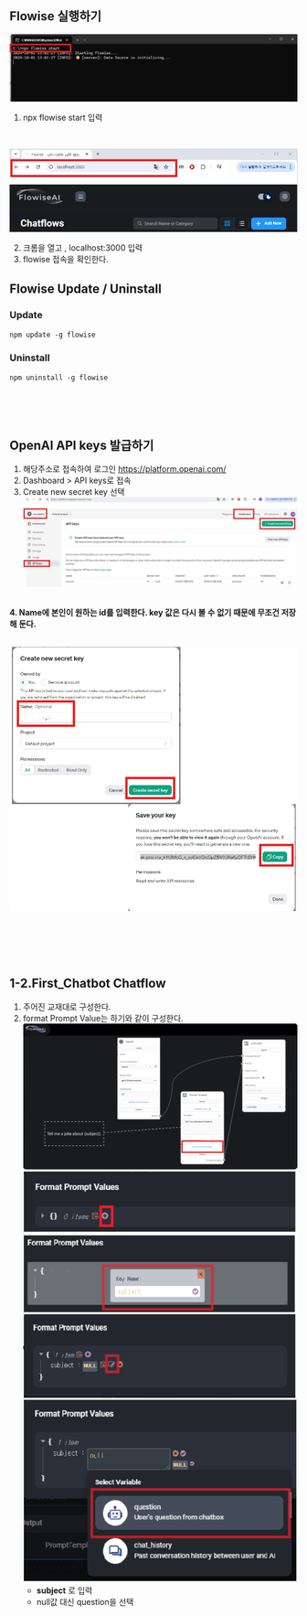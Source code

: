 ## Flowise 실행하기

![1.jpg](../doc/img/01/01_1.png)
1. npx flowise start 입력
<br>

![2.jpg](../doc/img/01/01_2.png)

2. 크롬을 열고 , localhost:3000 입력
3. flowise 접속을 확인한다.


## Flowise Update / Uninstall

### Update

```
npm update -g flowise
```

### Uninstall

```
npm uninstall -g flowise
```


<br><br><br>
## OpenAI API keys 발급하기
1. 해당주소로 접속하여 로그인 https://platform.openai.com/
2. Dashboard > API keys로 접속  
3. Create new secret key 선택
   <br>
![3.jpg](../doc/img/01/01_3.png)  
<br>
<b>4. Name에 본인이 원하는 id를 입력한다. key 값은 다시 볼 수 없기 때문에 무조건 저장해 둔다.</b> <br><br>

![4.jpg](../doc/img/01/01_4.png)  <br>
<br>

<br><br><br>
## 1-2.First_Chatbot Chatflow
1. 주어진 교재대로 구성한다.
2. format Prompt Value는 하기와 같이 구성한다.
![5.jpg](../doc/img/01/01_5.png)
![6.jpg](../doc/img/01/01_6.png)
   - <b>subject</b> 로 입력
   - null값 대신 question을 선택
